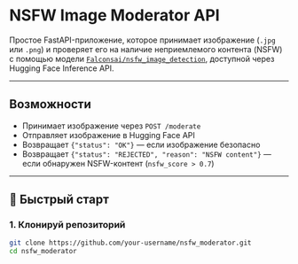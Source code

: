 # NSFW Image Moderator API

Простое FastAPI-приложение, которое принимает изображение (`.jpg` или `.png`) и проверяет его на наличие неприемлемого контента (NSFW) с помощью модели [`Falconsai/nsfw_image_detection`](https://huggingface.co/Falconsai/nsfw_image_detection), доступной через Hugging Face Inference API.

---

## Возможности

- Принимает изображение через `POST /moderate`
- Отправляет изображение в Hugging Face API
- Возвращает `{"status": "OK"}` — если изображение безопасно
- Возвращает `{"status": "REJECTED", "reason": "NSFW content"}` — если обнаружен NSFW-контент (`nsfw_score > 0.7`)

---

## 🚀 Быстрый старт

### 1. Клонируй репозиторий

```bash
git clone https://github.com/your-username/nsfw_moderator.git
cd nsfw_moderator


